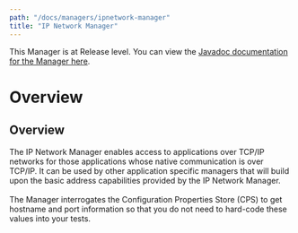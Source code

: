 ```yaml
---
path: "/docs/managers/ipnetwork-manager"
title: "IP Network Manager"
---
```


This Manager is at Release level. You can view the <a href="https://javadoc.galasa.dev/dev/galasa/ipnetwork/package-summary.html" target="_blank" rel="noopener noreferrer">Javadoc documentation for the Manager here</a>.<br>



# <a name="overview"></a>Overview

## Overview
The IP Network Manager enables access to applications over TCP/IP networks for those   applications whose native communication is over TCP/IP. It can be used by other   application specific managers that will build upon the basic address capabilities   provided by the IP Network Manager.  <br><br>  The Manager interrogates the Configuration Properties Store (CPS) to get hostname                    and port information so that you do not need to hard-code these values into your tests.   <br><br>    





